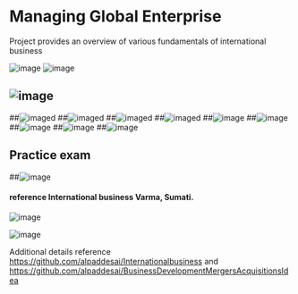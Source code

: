 # Managing Global Enterprise

Project provides an overview of various fundamentals of international business

![image](Slide1.JPG)
![image](Slide2.JPG)

## ![image](certificate.jpg)

##![imaged](ElectricVehicle1.JPG)
##![imaged](ElectricVehicle2.JPG)
##![imaged](ElectricVehicle3.JPG)
##![imaged](ElectricVehicle4.JPG)
##![image](ElectricVehicle5.JPG)
##![image](ElectricVehicle6.JPG)
##![image](ElectricVehicle7.JPG)
##![image](ElectricVehicle8.JPG)
##![image](ElectricVehicle9.JPG)

## Practice exam
##![image](exam.jpg)

#### reference International business Varma, Sumati.

![image](USCopyrightCertificate.png)

![image](Ethics.jpg)

Additional details reference https://github.com/alpaddesai/Internationalbusiness and https://github.com/alpaddesai/BusinessDevelopmentMergersAcquisitionsIdea
